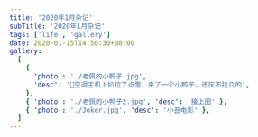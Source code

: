 ```yaml
---
title: '2020年1月杂记'
subTitle: '2020年1月杂记'
tags: ['life', 'gallery']
date: 2020-01-15T14:50:30+08:00
gallery:
  [
    {
      'photo': './老佩的小鸭子.jpg',
      'desc': '🦆空调主机上扒拉了点雪，夹了一个小鸭子，还灰不拉几的',
    },
    { 'photo': './老佩的小鸭子2.jpg', 'desc': '接上图' },
    { 'photo': './Joker.jpg', 'desc': '小丑电影' },
  ]
---
```

